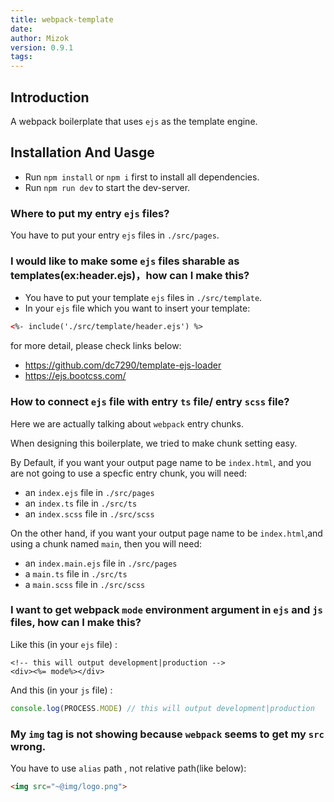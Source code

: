 ```yaml
---
title: webpack-template
date: 
author: Mizok
version: 0.9.1
tags: 
---
```


## Introduction

A webpack boilerplate that uses `ejs` as the template engine.

## Installation And Uasge

- Run `npm install` or `npm i` first to install all dependencies.
- Run `npm run dev` to start the dev-server.

### Where to put my entry `ejs` files?

You have to put your entry `ejs` files in `./src/pages`.

### I would like to make some `ejs` files sharable as templates(ex:header.ejs)，how can I make this?

- You have to put your template `ejs` files in `./src/template`.
- In your `ejs` file which you want to insert your template:

```html
<%- include('./src/template/header.ejs') %>
```

for more detail, please check links below:

- https://github.com/dc7290/template-ejs-loader  
- https://ejs.bootcss.com/  

### How to connect `ejs` file with entry `ts` file/ entry `scss` file?

Here we are actually talking about `webpack` entry chunks.

When designing this boilerplate, we tried to make chunk setting easy.

By Default, if you want your output page name to be `index.html`, and you are not going to use a specfic entry chunk, you will need:

- an `index.ejs` file in `./src/pages`  
- an `index.ts` file in `./src/ts`
- an `index.scss` file in `./src/scss`

On the other hand, if you want your output page name to be `index.html`,and using a chunk named `main`, then you will need:

- an `index.main.ejs` file in `./src/pages`  
- a `main.ts` file in `./src/ts`
- a `main.scss` file in `./src/scss`

### I want to get webpack `mode` environment argument in `ejs` and `js` files, how can I make this?

Like this (in your `ejs` file) :

```ejs
<!-- this will output development|production -->
<div><%= mode%></div>  
```

And this (in your `js` file) :

```javascript
console.log(PROCESS.MODE) // this will output development|production
```

### My `img` tag is not showing because `webpack` seems to get my `src` wrong.

You have to use `alias` path , not relative path(like below):

```html
<img src="~@img/logo.png">
```




